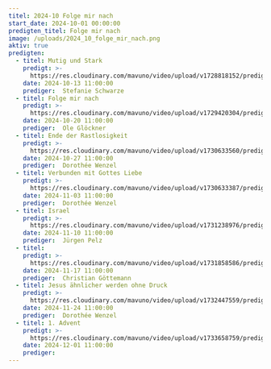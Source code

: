 ```yaml
---
titel: 2024-10 Folge mir nach
start_date: 2024-10-01 00:00:00
predigten_titel: Folge mir nach
image: /uploads/2024_10_folge_mir_nach.png
aktiv: true
predigten:
  - titel: Mutig und Stark
    predigt: >-
      https://res.cloudinary.com/mavuno/video/upload/v1728818152/predigten/2024-10%20Folge%20mir%20nach/20241013_GoDi_Mavuno_Berlin_Mutig_und_Stark.mp3
    date: 2024-10-13 11:00:00
    prediger:  Stefanie Schwarze
  - titel: Folge mir nach
    predigt: >-
      https://res.cloudinary.com/mavuno/video/upload/v1729420304/predigten/2024-10%20Folge%20mir%20nach/20241020_GoDi_Mavuno_Berlin_Folge_mir_nach.mp3
    date: 2024-10-20 11:00:00
    prediger:  Ole Glöckner
  - titel: Ende der Rastlosigkeit
    predigt: >-
      https://res.cloudinary.com/mavuno/video/upload/v1730633560/predigten/2024-10%20Folge%20mir%20nach/20241027_GoDi_Mavuno_Berlin_Ende_der_Rastlosigkeit.mp3
    date: 2024-10-27 11:00:00
    prediger:  Dorothée Wenzel
  - titel: Verbunden mit Gottes Liebe
    predigt: >-
      https://res.cloudinary.com/mavuno/video/upload/v1730633387/predigten/2024-10%20Folge%20mir%20nach/20241103_GoDi_Mavuno_Berlin_Verbunden_mit_Gottes_Liebe.mp3
    date: 2024-11-03 11:00:00
    prediger:  Dorothée Wenzel
  - titel: Israel
    predigt: >-
      https://res.cloudinary.com/mavuno/video/upload/v1731238976/predigten/2024-10%20Folge%20mir%20nach/20241110_GoDi_Mavuno_Berlin_Israel.mp3
    date: 2024-11-10 11:00:00
    prediger:  Jürgen Pelz
  - titel: 
    predigt: >-
      https://res.cloudinary.com/mavuno/video/upload/v1731858586/predigten/2024-10%20Folge%20mir%20nach/20241117_GoDi_Mavuno.mp3
    date: 2024-11-17 11:00:00
    prediger:  Christian Göttemann
  - titel: Jesus ähnlicher werden ohne Druck
    predigt: >-
      https://res.cloudinary.com/mavuno/video/upload/v1732447559/predigten/2024-10%20Folge%20mir%20nach/20241124_GoDi_Mavuno_Jesus_%C3%A4hnlicher_ohne_Druck.mp3
    date: 2024-11-24 11:00:00
    prediger:  Dorothée Wenzel
  - titel: 1. Advent
    predigt: >-
      https://res.cloudinary.com/mavuno/video/upload/v1733658759/predigten/2024-10%20Folge%20mir%20nach/20241201_GoDi_Mavuno_Berlin_1.Advent.mp3
    date: 2024-12-01 11:00:00
    prediger:  
---
```

